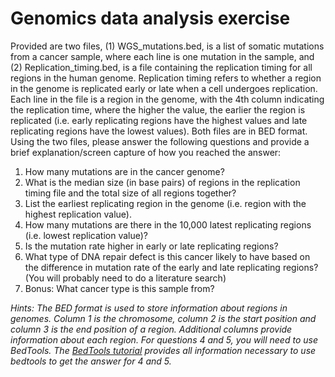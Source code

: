 # Genomics data analysis exercise

Provided are two files, (1) WGS_mutations.bed, is a list of somatic mutations from a cancer sample, where each line is one mutation in the sample, and (2) Replication_timing.bed, is a file containing the replication timing for all regions in the human genome. Replication timing refers to whether a region in the genome is replicated early or late when a cell undergoes replication. Each line in the file is a region in the genome, with the 4th column indicating the replication time, where the higher the value, the earlier the region is replicated (i.e. early replicating regions have the highest values and late replicating regions have the lowest values). Both files are in BED format. Using the two files, please answer the following questions and provide a brief explanation/screen capture of how you reached the answer:

1. How many mutations are in the cancer genome?
2. What is the median size (in base pairs) of regions in the replication timing file and the total size of all regions together?
3. List the earliest replicating region in the genome (i.e. region with the highest replication value).
4. How many mutations are there in the 10,000 latest replicating regions (i.e. lowest replication value)?
5. Is the mutation rate higher in early or late replicating regions?
6. What type of DNA repair defect is this cancer likely to have based on the difference in mutation rate of the early and late replicating regions? (You will probably need to do a literature search)
7. Bonus: What cancer type is this sample from?

_Hints: The BED format is used to store information about regions in genomes. Column 1 is the chromosome, column 2 is the start position and column 3 is the end position of a region. Additional columns provide information about each region. For questions 4 and 5, you will need to use BedTools. The [BedTools tutorial](http://quinlanlab.org/tutorials/bedtools/bedtools.html) provides all information necessary to use bedtools to get the answer for 4 and 5._


